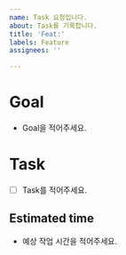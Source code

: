 ```yaml
---
name: Task 요청입니다.
about: Task를 기록합니다.
title: 'Feat:'
labels: Feature
assignees: ''

---
```


# Goal
- Goal을 적어주세요.

# Task
- [ ] Task를 적어주세요.

## Estimated time
- 예상 작업 시간을 적어주세요.
